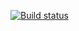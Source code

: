 [![Build status](https://ci.appveyor.com/api/projects/status/0y98q4orb5nyc58x?svg=true)](https://ci.appveyor.com/project/Pirotehn1k/mobilebank)
